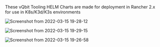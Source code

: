 These vQbit Tooling HELM Charts are made for deployment in Rancher 2.x for use in K8s/K3d/K3s environments


![Screenshot from 2022-03-15 19-28-12](https://user-images.githubusercontent.com/12692227/158456246-58b1354b-6bc3-46cc-96ce-88daf99efc1e.png)

![Screenshot from 2022-03-15 19-29-15](https://user-images.githubusercontent.com/12692227/158456436-eab0cbb0-7602-4df2-a5be-55dbc23b69fd.png)

![Screenshot from 2022-03-15 19-26-58](https://user-images.githubusercontent.com/12692227/158456250-b253d85d-9b2c-4767-a213-4a311dbc35f4.png)
